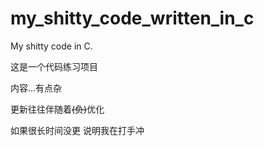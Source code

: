 # my_shitty_code_written_in_c

My shitty code in C.

这是一个代码练习项目

内容...有点杂

更新往往伴随着<del>(负)</del>优化

如果很长时间没更 说明我在打手冲
